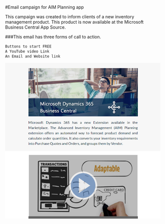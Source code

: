 
#Email campaign for AIM Planning app

This campaign was created to inform clients of a new inventory management product.
This product is now available at the Microsoft Business Central App Source.

###This email has three forms of call to action.

```
Buttons to start FREE
A YouTube video Link 
An Email and Website link

```

![Main](AIM-Camp.png)